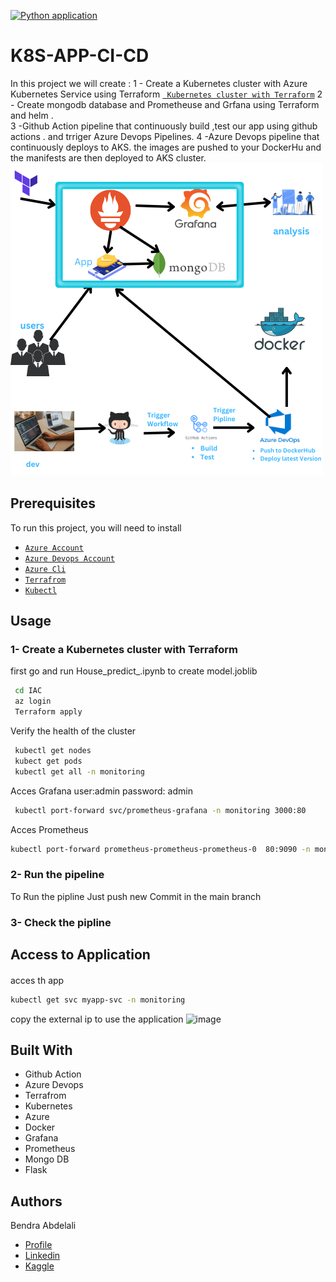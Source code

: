 [![Python application](https://github.com/bendraabdelali/Sentiment-Analysis/actions/workflows/python-app.yml/badge.svg?branch=main&event=push)](https://github.com/bendraabdelali/Sentiment-Analysis/actions/workflows/python-app.yml)

# K8S-APP-CI-CD 

In this project we will create :
1 - Create a Kubernetes cluster with Azure Kubernetes Service using Terraform
[` Kubernetes cluster with Terraform`](https://github.com/bendraabdelali/K8s-CI-Cd-Azure-Devops-Terraform-#1--create-a-kubernetes-cluster-with-terraform)
2 - Create mongodb database and Prometheuse and Grfana using Terraform and helm .  
3 -Github Action pipeline that continuously build ,test  our app using  github actions . and trriger  Azure Devops  Pipelines.
4 -Azure Devops pipeline that continuously  deploys to  AKS.  the images are pushed to your DockerHu  and the manifests are then deployed to  AKS cluster.
<br>
![image](./images/image.png.png)


##  Prerequisites

To run this project, you will need to install 

- [`Azure Account`](https://azure.microsoft.com/en-us/free/?WT.mc_id=A261C142F) 
- [`Azure Devops Account`](https://azure.microsoft.com/en-us/products/devops/)
- [`Azure Cli`](https://learn.microsoft.com/en-us/cli/azure/install-azure-cli)
- [`Terrafrom`](https://developer.hashicorp.com/terraform/tutorials/aws-get-started/install-cli)
- [`Kubectl`](https://kubernetes.io/docs/tasks/tools/)



## Usage
### 1- Create a Kubernetes cluster with Terraform 
first go and run House_predict_.ipynb to create model.joblib 
 ```bash
  cd IAC
  az login
  Terraform apply 
```
Verify the health of the cluster
 ```bash
  kubectl get nodes
  kubect get pods 
  kubectl get all -n monitoring
```
Acces Grafana user:admin password: admin
 ```bash
  kubectl port-forward svc/prometheus-grafana -n monitoring 3000:80
```

Acces Prometheus
 ```bash
 kubectl port-forward prometheus-prometheus-prometheus-0  80:9090 -n monitoring
```


### 2- Run  the pipeline
To Run the pipline Just push new Commit in the main branch 
### 3- Check the pipline 




## Access to Application 
#### 
acces th app 
 ```bash
 kubectl get svc myapp-svc -n monitoring 
```
copy the  external ip to use the application
![image](./image/Aks.png)






## Built With
- Github Action
- Azure Devops
- Terrafrom
- Kubernetes
- Azure
- Docker
- Grafana
- Prometheus
- Mongo DB
- Flask


## Authors
Bendra Abdelali
- [Profile](https://github.com/bendraabdelali)
- [Linkedin](https://www.linkedin.com/in/abdelali-bendra-934755182/)
- [Kaggle](https://www.kaggle.com/bendraabdelali)